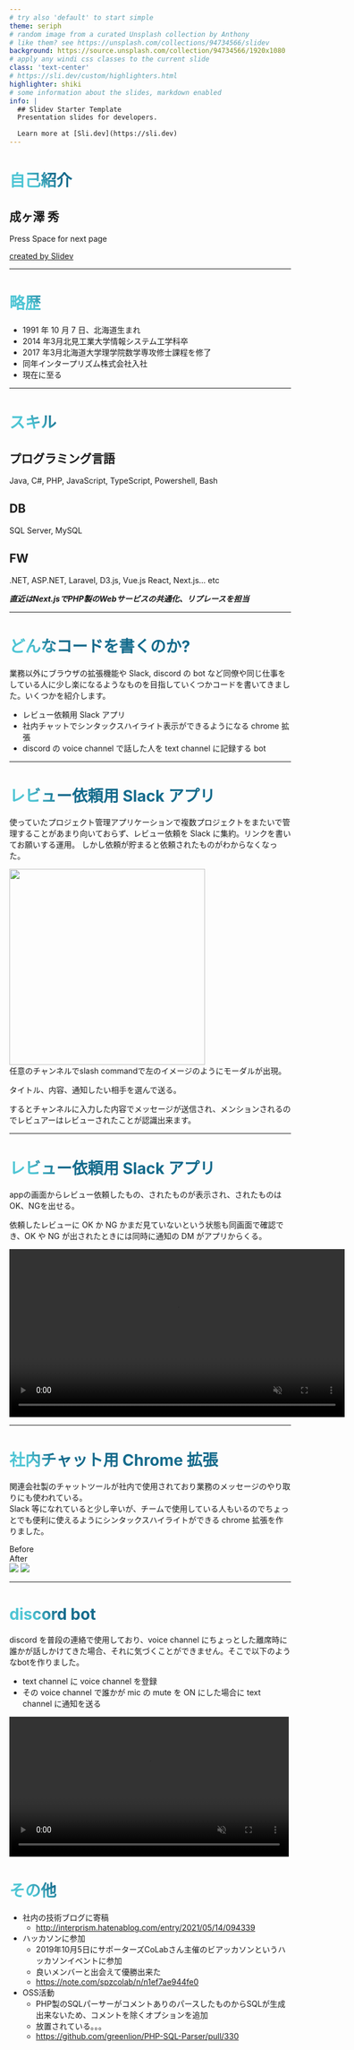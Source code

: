 ```yaml
---
# try also 'default' to start simple
theme: seriph
# random image from a curated Unsplash collection by Anthony
# like them? see https://unsplash.com/collections/94734566/slidev
background: https://source.unsplash.com/collection/94734566/1920x1080
# apply any windi css classes to the current slide
class: 'text-center'
# https://sli.dev/custom/highlighters.html
highlighter: shiki
# some information about the slides, markdown enabled
info: |
  ## Slidev Starter Template
  Presentation slides for developers.

  Learn more at [Sli.dev](https://sli.dev)
---
```


# 自己紹介

## 成ヶ澤 秀

<div class="pt-12">
  <span @click="$slidev.nav.next" class="px-2 p-1 rounded cursor-pointer" hover="bg-white bg-opacity-10">
    Press Space for next page <carbon:arrow-right class="inline"/>
  </span>
</div>

<a href="https://sli.dev/" target="_blank" alt="slidev"
  class="abs-br m-6 text-xl icon-btn opacity-50 !border-none !hover:text-white">
created by Slidev
</a>

---

# 略歴

- 1991 年 10 月 7 日、北海道生まれ
- 2014 年3月北見工業大学情報システム工学科卒
- 2017 年3月北海道大学理学院数学専攻修士課程を修了
- 同年インタープリズム株式会社入社
- 現在に至る


<style>
h1 {
  background-color: #2B90B6;
  background-image: linear-gradient(45deg, #4EC5D4 10%, #146b8c 20%);
  background-size: 100%;
  -webkit-background-clip: text;
  -moz-background-clip: text;
  -webkit-text-fill-color: transparent;
  -moz-text-fill-color: transparent;
}
</style>

---

# スキル

## プログラミング言語

Java, C#, PHP, JavaScript, TypeScript, Powershell, Bash

## DB

SQL Server, MySQL

## FW

.NET, ASP.NET, Laravel, D3.js, Vue.js React, Next.js... etc


***直近はNext.jsでPHP製のWebサービスの共通化、リプレースを担当***

---

# どんなコードを書くのか?

業務以外にブラウザの拡張機能や Slack, discord の bot など同僚や同じ仕事をしている人に少し楽になるようなものを目指していくつかコードを書いてきました。いくつかを紹介します。

- レビュー依頼用 Slack アプリ
- 社内チャットでシンタックスハイライト表示ができるようになる chrome 拡張
- discord の voice channel で話した人を text channel に記録する bot

---

# レビュー依頼用 Slack アプリ

使っていたプロジェクト管理アプリケーションで複数プロジェクトをまたいで管理することがあまり向いておらず、レビュー依頼を Slack に集約。リンクを書いてお願いする運用。
しかし依頼が貯まると依頼されたものがわからなくなった。

<div grid="~ cols-2 gap-4">
<img src="/public/slack_bot2.png" width='350'/>
<div>
任意のチャンネルでslash commandで左のイメージのようにモーダルが出現。

タイトル、内容、通知したい相手を選んで送る。

するとチャンネルに入力した内容でメッセージが送信され、メンションされるのでレビュアーはレビューされたことが認識出来ます。
</div>
</div>

---

# レビュー依頼用 Slack アプリ

<div grid="~ cols-2 gap-4">
<div>
appの画面からレビュー依頼したもの、されたものが表示され、されたものはOK、NGを出せる。

依頼したレビューに OK か NG かまだ見ていないという状態も同画面で確認でき、OK や NG が出されたときには同時に通知の DM がアプリからくる。

</div>
<video controls autoplay='true' muted='true' loop='true' width='600'>
    <source src="/public/slack_bot.mp4" type="video/mp4">
</video>
</div>
<a href="https://github.com/shu1007/request-review-slack-bot" target="_blank" alt="GitHub"
  class="abs-br m-6 text-xl icon-btn opacity-50 !border-none !hover:text-white">
<carbon-logo-github />
</a>

---

# 社内チャット用 Chrome 拡張

関連会社製のチャットツールが社内で使用されており業務のメッセージのやり取りにも使われている。<br/>
Slack 等になれていると少し辛いが、チームで使用している人もいるのでちょっとでも便利に使えるようにシンタックスハイライトができる chrome 拡張を作りました。

<div grid="~ cols-2 gap-2" m="-t-2">

<div>Before</div>
<div>After</div>

<img border="rounded" src="/public/sg_before.png">

<img border="rounded" src="/public/sg_after.png">
</div>
<a href="https://github.com/shu1007/sg-code-highlighter" target="_blank" alt="GitHub"
  class="abs-br m-6 text-xl icon-btn opacity-50 !border-none !hover:text-white">
<carbon-logo-github />
</a>

---


# discord bot

discord を普段の連絡で使用しており、voice channel にちょっとした離席時に誰かが話しかけてきた場合、それに気づくことができません。そこで以下のようなbotを作りました。

- text channel に voice channel を登録
- その voice channel で誰かが mic の mute を ON にした場合に text channel に通知を送る


<style>
video {
margin: 0 auto;
}
</style>

<video controls autoplay='true' muted='true' loop='true' width='500'>
    <source src="/public/discord-bot.mp4" type="video/mp4">
</video>

<a href="https://github.com/shu1007/discord-speaker-log" target="_blank" alt="GitHub"
  class="abs-br m-6 text-xl icon-btn opacity-50 !border-none !hover:text-white">
<carbon-logo-github />
</a>
---

# その他

- 社内の技術ブログに寄稿
    - http://interprism.hatenablog.com/entry/2021/05/14/094339
- ハッカソンに参加
    - 2019年10月5日にサポーターズCoLabさん主催のビアッカソンというハッカソンイベントに参加
    - 良いメンバーと出会えて優勝出来た
    - https://note.com/spzcolab/n/n1ef7ae944fe0
- OSS活動
    - PHP製のSQLパーサーがコメントありのパースしたものからSQLが生成出来ないため、コメントを除くオプションを追加
    - 放置されている。。。
    - https://github.com/greenlion/PHP-SQL-Parser/pull/330

